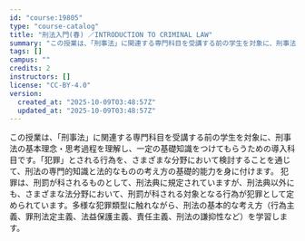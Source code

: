 ```yaml
---
id: "course:19805"
type: "course-catalog"
title: "刑法入門(春) ／INTRODUCTION TO CRIMINAL LAW"
summary: "この授業は、「刑事法」に関連する専門科目を受講する前の学生を対象に、刑事法の基本理念・思考過程を理解し、一定の基礎知識をつけてもらうための導入科目です。「犯罪」とされる行為を、さまざまな分野において検討することを通じて、刑法の専門的知識と法…"
tags: []
campus: ""
credits: 2
instructors: []
license: "CC-BY-4.0"
version:
  created_at: "2025-10-09T03:48:57Z"
  updated_at: "2025-10-09T03:48:57Z"
---
```

この授業は、「刑事法」に関連する専門科目を受講する前の学生を対象に、刑事法の基本理念・思考過程を理解し、一定の基礎知識をつけてもらうための導入科目です。「犯罪」とされる行為を、さまざまな分野において検討することを通じて、刑法の専門的知識と法的なものの考え方の基礎的能力を身に付けます。 犯罪は、刑罰が科されるものとして、刑法典に規定されていますが、刑法典以外にも、さまざまな法分野において、刑罰が科される対象となる行為が犯罪として定められています。多様な犯罪類型に触れながら、刑法の基本的な考え方（行為主義、罪刑法定主義、法益保護主義、責任主義、刑法の謙抑性など）を学習します。
